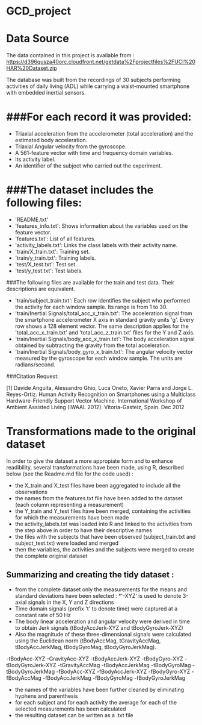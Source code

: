 GCD_project
===========
# Data Source

The data contained in this project is available from : 
https://d396qusza40orc.cloudfront.net/getdata%2Fprojectfiles%2FUCI%20HAR%20Dataset.zip 

The database was built from the recordings of 30 subjects performing activities of daily living (ADL) 
while carrying a waist-mounted smartphone with embedded inertial sensors.

###For each record it was provided:
======================================

* Triaxial acceleration from the accelerometer (total acceleration) and the estimated body acceleration.
* Triaxial Angular velocity from the gyroscope. 
* A 561-feature vector with time and frequency domain variables. 
* Its activity label. 
* An identifier of the subject who carried out the experiment.


###The dataset includes the following files:
=========================================

* 'README.txt'
* 'features_info.txt': Shows information about the variables used on the feature vector.
* 'features.txt': List of all features.
* 'activity_labels.txt': Links the class labels with their activity name.
* 'train/X_train.txt': Training set.
* 'train/y_train.txt': Training labels.
* 'test/X_test.txt': Test set.
* 'test/y_test.txt': Test labels.

###The following files are available for the train and test data. 
Their descriptions are equivalent. 

* 'train/subject_train.txt': Each row identifies the subject who performed the activity for each window sample. 
Its range is from 1 to 30. 
* 'train/Inertial Signals/total_acc_x_train.txt': The acceleration signal from the smartphone accelerometer
X axis in standard gravity units 'g'. Every row shows a 128 element vector. The same description applies 
for the 'total_acc_x_train.txt' and 'total_acc_z_train.txt' files for the Y and Z axis. 
* 'train/Inertial Signals/body_acc_x_train.txt': The body acceleration signal obtained by subtracting 
the gravity from the total acceleration. 
* 'train/Inertial Signals/body_gyro_x_train.txt': The angular velocity vector measured by the gyroscope 
for each window sample. The units are radians/second. 

###Citation Request:

[1] Davide Anguita, Alessandro Ghio, Luca Oneto, Xavier Parra and Jorge L. Reyes-Ortiz. Human Activity Recognition 
on Smartphones using a Multiclass Hardware-Friendly Support Vector Machine. International Workshop of
Ambient Assisted Living (IWAAL 2012). Vitoria-Gasteiz, Spain. Dec 2012





# Transformations made to the original dataset

In order to give the dataset a more appropiate form and to enhance readibility, several transformations
have been made, using R, described below (see the Readme.md file for the code used) :
* the X_train and X_test files have been aggregated to include all the observations
* the names from the features.txt file have been added to the dataset (each column representing a measurement)
* the Y_train and Y_test files have been merged, containing the activities for which the measurements have been made
* the activity_labels.txt was loaded into R and linked to the activities from the step above in order to have 
their descriptive names
* the files with the subjects that have been observed (subject_train.txt and subject_test.txt) were loaded and merged
* then the variables, the activities and the subjects were merged to create the complete original dataset


## Summarizing and creating the tidy dataset :
* from the complete dataset only the measurements for the means and standard deviations have been selected :
*'-XYZ' is used to denote 3-axial signals in the X, Y and Z directions
* Time domain signals (prefix 't' to denote time) were captured at a constant rate of 50 Hz
* The body linear acceleration and angular velocity were derived in time to obtain Jerk signals (tBodyAccJerk-XYZ and tBodyGyroJerk-XYZ)
* Also the magnitude of these three-dimensional signals were calculated using the Euclidean norm (tBodyAccMag, tGravityAccMag, tBodyAccJerkMag, tBodyGyroMag, tBodyGyroJerkMag).

-tBodyAcc-XYZ 
-GravityAcc-XYZ 
-tBodyAccJerk-XYZ 
-tBodyGyro-XYZ
-tBodyGyroJerk-XYZ 
-tGravityAccMag
-tBodyAccJerkMag
-tBodyGyroMag
-tBodyGyroJerkMag
-fBodyAcc-XYZ
-fBodyAccJerk-XYZ
-fBodyGyro-XYZ
-fBodyAccMag
-fBodyAccJerkMag
-fBodyGyroMag
-fBodyGyroJerkMag

* the names of the variables have been further cleaned by eliminating hyphens and parenthesis
* for each subject and for each activity the average for each of the selected measurements has been calculated
* the resulting dataset can be written as a .txt file



